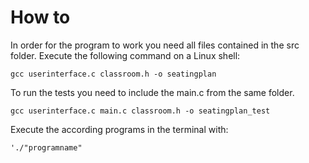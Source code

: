 # How to

In order for the program to work you need all files contained in the src folder.
Execute the following command on a Linux shell:

  `gcc userinterface.c classroom.h -o seatingplan`


To run the tests you need to include the main.c from the same folder.

 `gcc userinterface.c main.c classroom.h -o seatingplan_test`


Execute the according programs in the terminal with:

    './"programname"
